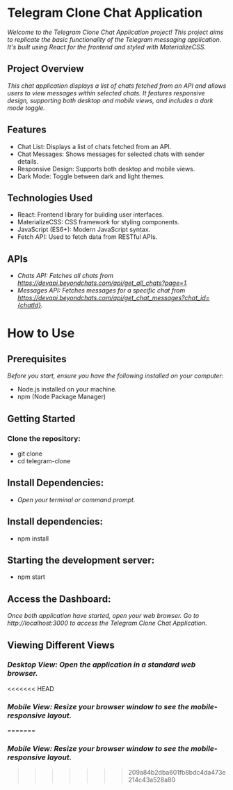 # Telegram Clone Chat Application
*Welcome to the Telegram Clone Chat Application project! This project aims to replicate the basic functionality of the Telegram messaging application. It's built using React for the frontend and styled with MaterializeCSS.*

## Project Overview
*This chat application displays a list of chats fetched from an API and allows users to view messages within selected chats. It features responsive design, supporting both desktop and mobile views, and includes a dark mode toggle.*

## Features
- Chat List: Displays a list of chats fetched from an API.
- Chat Messages: Shows messages for selected chats with     sender details.
- Responsive Design: Supports both desktop and mobile views.
- Dark Mode: Toggle between dark and light themes.

## Technologies Used
- React: Frontend library for building user interfaces.
- MaterializeCSS: CSS framework for styling components.
- JavaScript (ES6+): Modern JavaScript syntax.
- Fetch API: Used to fetch data from RESTful APIs.

## APIs
- *Chats API: Fetches all chats from https://devapi.beyondchats.com/api/get_all_chats?page=1.*
- *Messages API: Fetches messages for a specific chat from https://devapi.beyondchats.com/api/get_chat_messages?chat_id={chatId}.*

# How to Use

## Prerequisites
*Before you start, ensure you have the following installed on your computer:*

- Node.js installed on your machine.
- npm (Node Package Manager)

## Getting Started
### Clone the repository:
 - git clone <repository-url>
- cd telegram-clone


## Install Dependencies:
* *Open your terminal or command prompt.*

## Install dependencies:

- npm install

## Starting the development server:

- npm start

## Access the Dashboard:
*Once both application have started, open your web browser.*
*Go to http://localhost:3000 to access the Telegram Clone Chat Application.*

## Viewing Different Views

### *Desktop View: Open the application in a standard web browser.*
<<<<<<< HEAD
### *Mobile View: Resize your browser window to see the mobile-responsive layout.*
=======
### *Mobile View: Resize your browser window to see the mobile-responsive layout.*
>>>>>>> 209a84b2dba601fb8bdc4da473e214c43a528a80
